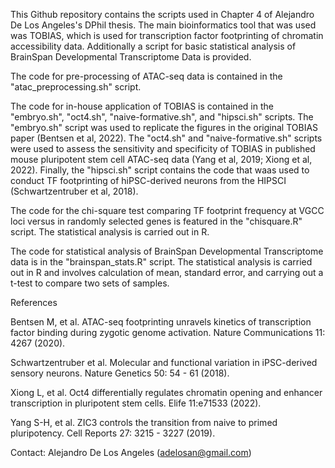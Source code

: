 This Github repository contains the scripts used in Chapter 4 of Alejandro De Los Angeles's DPhil thesis. The main bioinformatics tool that was used was TOBIAS, which is used for transcription factor footprinting of chromatin accessibility data. Additionally a script for basic statistical analysis of BrainSpan Developmental Transcriptome Data is provided.

The code for pre-processing of ATAC-seq data is contained in the "atac_preprocessing.sh" script. 

The code for in-house application of TOBIAS is contained in the "embryo.sh", "oct4.sh", "naive-formative.sh", and "hipsci.sh" scripts. The "embryo.sh" script was used to replicate the figures in the original TOBIAS paper (Bentsen et al, 2022). The "oct4.sh" and "naive-formative.sh" scripts were used to assess the sensitivity and specificity of TOBIAS in published mouse pluripotent stem cell ATAC-seq data (Yang et al, 2019; Xiong et al, 2022). Finally, the "hipsci.sh" script contains the code that waas used to conduct TF footprinting of hiPSC-derived neurons from the HIPSCI (Schwartzentruber et al, 2018).

The code for the chi-square test comparing TF footprint frequency at VGCC loci versus in randomly selected genes is featured in the "chisquare.R" script. The statistical analysis is carried out in R.

The code for statistical analysis of BrainSpan Developmental Transcriptome data is in the "brainspan_stats.R" script. The statistical analysis is carried out in R and involves calculation of mean, standard error, and carrying out a t-test to compare two sets of samples.

References

Bentsen M, et al. ATAC-seq footprinting unravels kinetics of transcription factor binding during zygotic genome activation. Nature Communications 11: 4267 (2020).

Schwartzentruber et al. Molecular and functional variation in iPSC-derived sensory neurons. Nature Genetics 50: 54 - 61 (2018).

Xiong L, et al. Oct4 differentially regulates chromatin opening and enhancer transcription in pluripotent stem cells. Elife 11:e71533 (2022).

Yang S-H, et al. ZIC3 controls the transition from naive to primed pluripotency. Cell Reports 27: 3215 - 3227 (2019).

Contact: Alejandro De Los Angeles (adelosan@gmail.com)

